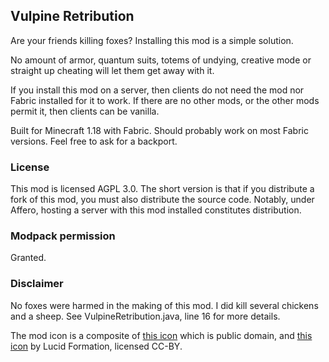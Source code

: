 ## Vulpine Retribution
Are your friends killing foxes? Installing this mod is a simple solution.

No amount of armor, quantum suits, totems of undying, creative mode or straight up cheating will let them get away with it.

If you install this mod on a server, then clients do not need the mod nor Fabric installed for it to work. If there are no other mods, or the other mods permit it, then clients can be vanilla.

Built for Minecraft 1.18 with Fabric. Should probably work on most Fabric versions. Feel free to ask for a backport.
### License
This mod is licensed AGPL 3.0. The short version is that if you distribute a fork of this mod, you must also distribute the source code.
Notably, under Affero, hosting a server with this mod installed constitutes distribution.

### Modpack permission
Granted.

### Disclaimer
No foxes were harmed in the making of this mod. I did kill several chickens and a sheep. See VulpineRetribution.java, line 16 for more details.

The mod icon is a composite of [this icon](https://svgsilh.com/image/305229.html) which is public domain,
and [this icon](https://thenounproject.com/term/fox-tail/135949/) by Lucid Formation, licensed CC-BY.

